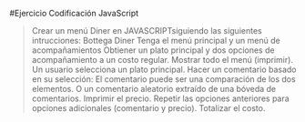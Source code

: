 #Ejercicio Codificación JavaScript
>Crear un menú Diner en JAVASCRIPTsiguiendo las siguientes intrucciones:
>Bottega Diner
>Tenga el menú principal y un menú de acompañamientos
>Obtiener un plato principal y dos opciones de acompañamiento a un costo regular.
>Mostrar todo el menú (imprimir).
>Un usuario selecciona un plato principal.
>Hacer un comentario basado en su selección:
>El comentario puede ser una comparación de los dos elementos.
>O un comentario aleatorio extraído de una bóveda de comentarios.
>Imprimir el precio.
>Repetir las opciones anteriores para opciones adicionales (comentario y precio).
>Totalizar el costo.
